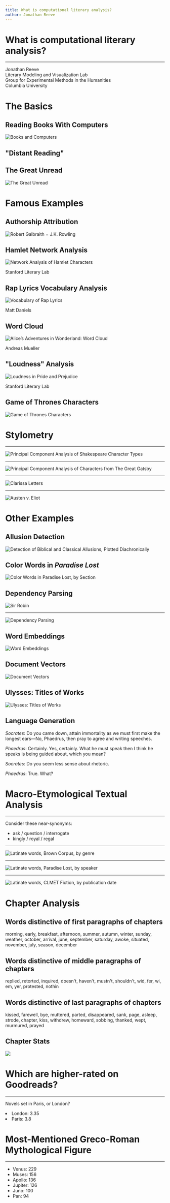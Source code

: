 ```yaml
---
title: What is computational literary analysis? 
author: Jonathan Reeve
---
```


# What is computational literary analysis? 

---

Jonathan Reeve  
Literary Modeling and Visualization Lab  
Group for Experimental Methods in the Humanities  
Columbia University  

# The Basics

## Reading Books With Computers

![Books and Computers](images/books-computers.jpg)

## "Distant Reading" 

## The Great Unread

![The Great Unread](images/dark-library.jpg)

# Famous Examples

## Authorship Attribution

![Robert Galbraith = J.K. Rowling](images/cuckoos-calling.jpg)

## Hamlet Network Analysis

![Network Analysis of Hamlet Characters](../dataviz-2017/images/moretti.gif)

Stanford Literary Lab

## Rap Lyrics Vocabulary Analysis

![Vocabulary of Rap Lyrics](../dataviz-2017/images/rap-lyrics.png)

Matt Daniels

## Word Cloud

![Alice’s Adventures in Wonderland: Word Cloud](../dataviz-2017/images/alice.png)

Andreas Mueller

## "Loudness" Analysis

![Loudness in Pride and Prejudice](../dataviz-2017/images/loudness.png)

Stanford Literary Lab 

## Game of Thrones Characters

![Game of Thrones Characters](../dataviz-2017/images/game-of-thrones.png)

# Stylometry

--- 

![Principal Component Analysis of Shakespeare Character Types](images/shakespeare-pca.png)

---

![Principal Component Analysis of Characters from _The Great Gatsby_](../dataviz-2017/images/gatsby.png)

---

![Clarissa Letters](../montclair/images/clarissa-style-l.png)

---

![Austen v. Eliot](../montclair/images/austen-eliot.png)

# Other Examples

## Allusion Detection 

![Detection of Biblical and Classical Allusions, Plotted Diachronically](../montclair/images/allusion-bibl-clas.png)

## Color Words in _Paradise Lost_

![Color Words in Paradise Lost, by Section](../dataviz-2017/images/milton-colors.png)

## Dependency Parsing

![Sir Robin](../dataviz-2017/images/sir-robin.png)

---

![Dependency Parsing](../dataviz-2017/images/mr-darcy.png)

## Word Embeddings

![Word Embeddings](../dataviz-2017/images/word-vectors.png)

## Document Vectors

![Document Vectors](../dataviz-2017/images/document-vectors.png)

## Ulysses: Titles of Works

![Ulysses: Titles of Works](../montclair/images/ulysses-titles.png)

## Language Generation

*Socrates*: Do you came down, attain immortality as we must first make the longest ears—No, Phaedrus, then pray to agree and writing speeches.

*Phaedrus*: Certainly. Yes, certainly. What he must speak then I think he speaks is being guided about, which you mean?

*Socrates*: Do you seem less sense about rhetoric.

*Phaedrus*: True. What?

# Macro-Etymological Textual Analysis

---

Consider these near-synonyms: 

 - ask / question / interrogate
 - kingly / royal / regal

---

![Latinate words, Brown Corpus, by genre](../montclair/images/brown-latinate-with-sorted.jpg)

---

![Latinate words, _Paradise Lost_, by speaker](../../images/milton-macroetym/speakers-latinate.png)

---

![Latinate words, CLMET Fiction, by publication date](../montclair/images/clmet.png)

# Chapter Analysis

## Words distinctive of first paragraphs of chapters

morning, early, breakfast, afternoon, summer, autumn, winter, sunday, weather, october, arrival, june, september, saturday, awoke, situated, november, july, season, december

## Words distinctive of middle paragraphs of chapters

replied, retorted, inquired, doesn't, haven't, mustn't, shouldn't, wid, fer, wi, em, yer, protested, nothin

## Words distinctive of last paragraphs of chapters

kissed, farewell, bye, muttered, parted, disappeared, sank, page, asleep, strode, chapter, kiss, withdrew, homeward, sobbing, thanked, wept, murmured, prayed

## Chapter Stats

![](../montclair/images/chap-stats.png)

# Which are higher-rated on Goodreads? 

---

Novels set in Paris, or London?

<li class="fragment">London: 3.35</li>
<li class="fragment">Paris: 3.8</li>

# Most-Mentioned Greco-Roman Mythological Figure

---

 - Venus: 229
 - Muses: 156
 - Apollo: 136
 - Jupiter: 126
 - Juno: 100
 - Pan: 94
